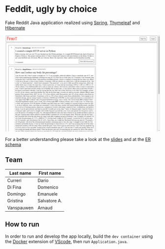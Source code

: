 # Feddit, ugly by choice

Fake Reddit Java application realized using [Spring](https://spring.io/), [Thymeleaf](https://www.thymeleaf.org/) and [Hibernate](https://hibernate.org/)

<img width="700" alt="Feddit home" src="/img/home.png">

For a better understanding please take a look at the
[slides](/doc/presentation.pdf) and at the [ER schema](/img/ER_schema.png)

## Team

| Last name  | First name   |
| ---------- | ------------ |
| Curreri    | Dario        |
| Di Fina    | Domenico     |
| Domingo    | Emanuele     |
| Gristina   | Salvatore A. |
| Vanspauwen | Arnaud       |

## How to run

In order to run and develop the app locally, build the `dev container` using the
[Docker](https://www.docker.com/) extension of
[VScode](https://code.visualstudio.com/), then run `Application.java`.
